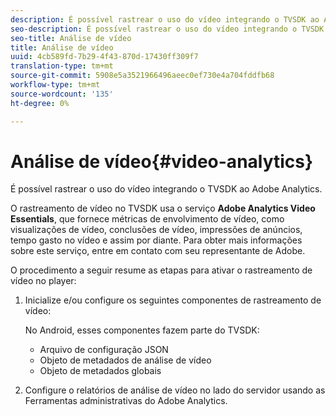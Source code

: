 ```yaml
---
description: É possível rastrear o uso do vídeo integrando o TVSDK ao Adobe Analytics.
seo-description: É possível rastrear o uso do vídeo integrando o TVSDK ao Adobe Analytics.
seo-title: Análise de vídeo
title: Análise de vídeo
uuid: 4cb589fd-7b29-4f43-870d-17430ff309f7
translation-type: tm+mt
source-git-commit: 5908e5a3521966496aeec0ef730e4a704fddfb68
workflow-type: tm+mt
source-wordcount: '135'
ht-degree: 0%

---
```



# Análise de vídeo{#video-analytics}

É possível rastrear o uso do vídeo integrando o TVSDK ao Adobe Analytics.

O rastreamento de vídeo no TVSDK usa o serviço **Adobe Analytics Video Essentials**, que fornece métricas de envolvimento de vídeo, como visualizações de vídeo, conclusões de vídeo, impressões de anúncios, tempo gasto no vídeo e assim por diante. Para obter mais informações sobre este serviço, entre em contato com seu representante de Adobe.

O procedimento a seguir resume as etapas para ativar o rastreamento de vídeo no player:

1. Inicialize e/ou configure os seguintes componentes de rastreamento de vídeo:

   No Android, esses componentes fazem parte do TVSDK:

   * Arquivo de configuração JSON
   * Objeto de metadados de análise de vídeo
   * Objeto de metadados globais

1. Configure o relatórios de análise de vídeo no lado do servidor usando as Ferramentas administrativas do Adobe Analytics.

